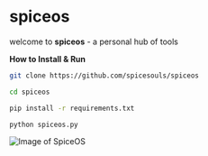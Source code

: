 # spiceos

welcome to **spiceos** - a personal hub of tools

**How to Install & Run**
```bash
git clone https://github.com/spicesouls/spiceos

cd spiceos

pip install -r requirements.txt

python spiceos.py
```
![Image of SpiceOS](LLRlDbt68q.gif)
